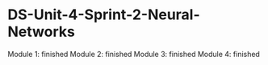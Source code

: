 # DS-Unit-4-Sprint-2-Neural-Networks

Module 1: finished
Module 2: finished
Module 3: finished
Module 4: finished
